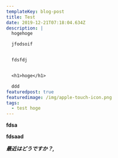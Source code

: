 ```yaml
---
templateKey: blog-post
title: Test
date: 2019-12-21T07:18:04.634Z
description: |
  hogehoge

  jfodsoif


  fdsfdj


  <h1>hoge</h1>

  ddd
featuredpost: true
featuredimage: /img/apple-touch-icon.png
tags:
  - test hoge
---
```

**fdsa**

**fdsaad**

***最近はどうですか？,***
